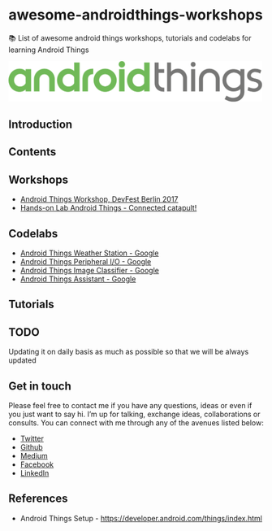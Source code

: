 # awesome-androidthings-workshops

📚 List of awesome android things workshops, tutorials and codelabs for learning Android Things

<img src="android-things.png" width="500px"/>

Introduction
-----------

Contents
--------

Workshops
---------
- [Android Things Workshop, DevFest Berlin 2017](https://github.com/gdg-berlin-android/android-things-workshop)
- [Hands-on Lab Android Things - Connected catapult!](https://github.com/eyal-lezmy/android-things-workshop)

Codelabs
--------
- [Android Things Weather Station - Google ](https://codelabs.developers.google.com/codelabs/androidthings-weatherstation)
- [Android Things Peripheral I/O - Google ](https://codelabs.developers.google.com/codelabs/androidthings-peripherals)
- [Android Things Image Classifier - Google ](https://codelabs.developers.google.com/codelabs/androidthings-classifier)
- [Android Things Assistant - Google ](https://codelabs.developers.google.com/codelabs/androidthings-assistant)

Tutorials
---------

TODO
----
Updating it on daily basis as much as possible so that we will be always updated

Get in touch 
------------

Please feel free to contact me if you have any questions, ideas or even if you just want to say hi. I’m up for talking, exchange ideas, collaborations or consults. You can connect with me through any of the avenues listed below:
- [Twitter](https://twitter.com/Ngesa254)
- [Github](https://github.com/ngesa254)
- [Medium](https://medium.com/@ngesa254)
- [Facebook](https://web.facebook.com/marvinngesa)
- [LinkedIn](https://www.linkedin.com/in/engngesamarvin) 

References
----------
- Android Things Setup - https://developer.android.com/things/index.html

